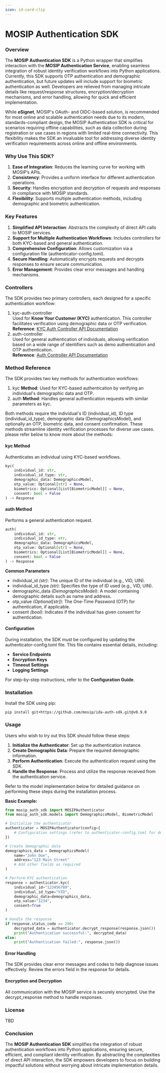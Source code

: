 ```yaml
---
icon: id-card-clip
---
```


# MOSIP Authentication SDK

### **Overview**

The **MOSIP Authentication SDK** is a Python wrapper that simplifies interaction with the **MOSIP Authentication Service**, enabling seamless integration of robust identity verification workflows into Python applications. Currently, this SDK supports OTP authentication and demographic authentication, but future updates will include support for biometric authentication as well. Developers are relieved from managing intricate details like request/response structures, encryption/decryption mechanisms, and error handling, allowing for quick and efficient implementation.

While **eSignet**, MOSIP's OAuth- and OIDC-based solution, is recommended for most online and scalable authentication needs due to its modern, standards-compliant design, the MOSIP Authentication SDK is critical for scenarios requiring offline capabilities, such as data collection during registration or use cases in regions with limited real-time connectivity. This flexibility makes the SDK an invaluable tool for addressing diverse identity verification requirements across online and offline environments.

### **Why Use This SDK?**

1. **Ease of Integration**: Reduces the learning curve for working with MOSIP’s APIs.
2. **Consistency**: Provides a uniform interface for different authentication operations.
3. **Security**: Handles encryption and decryption of requests and responses in compliance with MOSIP standards.
4. **Flexibility**: Supports multiple authentication methods, including demographic and biometric authentication.

### **Key Features**

1. **Simplified API Interaction**: Abstracts the complexity of direct API calls to MOSIP services.
2. **Support for Multiple Authentication Workflows**: Includes controllers for both KYC-based and general authentication.
3. **Comprehensive Configuration**: Allows customization via a configuration file (authenticator-config.toml).
4. **Secure Handling**: Automatically encrypts requests and decrypts responses to ensure secure communication.
5. **Error Management**: Provides clear error messages and handling mechanisms.

### **Controllers**

The SDK provides two primary controllers, each designed for a specific authentication workflow:

1. kyc-auth-controller\
   Used for **Know Your Customer (KYC)** authentication. This controller facilitates verification using demographic data or OTP verification.\
   **Reference**: [KYC Auth Controller API Documentation](https://mosip.github.io/documentation/1.2.0/authentication-service.html#tag/kyc-auth-controller)
2. auth-controller\
   Used for general authentication of individuals, allowing verification based on a wide range of identifiers such as demo authentication and OTP authentication.\
   **Reference**: [Auth Controller API Documentation](https://mosip.github.io/documentation/1.2.0/authentication-service.html#operation/authenticateIndividual)

### **Method Reference**

The SDK provides two key methods for authentication workflows:

1. kyc **Method**: Used for KYC-based authentication by verifying an individual's demographic data and OTP.
2. auth **Method**: Handles general authentication requests with similar parameters as kyc.

Both methods require the individual's ID (individual\_id), ID type (individual\_id\_type), demographic data (DemographicsModel), and optionally an OTP, biometric data, and consent confirmation. These methods streamline identity verification processes for diverse use cases. please refer below to know more about the methods:

#### kyc Method

Authenticates an individual using KYC-based workflows.

```python
kyc(
    individual_id: str,
    individual_id_type: str,
    demographic_data: DemographicsModel,
    otp_value: Optional[str] = None,
    biometrics: Optional[List[BiometricModel]] = None,
    consent: bool = False
) -> Response
```

#### auth Method

Performs a general authentication request.

```python
auth(
    individual_id: str,
    individual_id_type: str,
    demographic_data: DemographicsModel,
    otp_value: Optional[str] = None,
    biometrics: Optional[List[BiometricModel]] = None,
    consent: bool = False
) -> Response
```

**Common Parameters**

* individual\_id _(str)_: The unique ID of the individual (e.g., VID, UIN).
* individual\_id\_type _(str)_: Specifies the type of ID used (e.g., VID, UIN).
* demographic\_data _(DemographicsModel)_: A model containing demographic details such as name and address.
* otp\_value _(Optional\[str])_: The One-Time Password (OTP) for authentication, if applicable.
* consent _(bool)_: Indicates if the individual has given consent for authentication.

#### **Configuration**

During installation, the SDK must be configured by updating the authenticator-config.toml file. This file contains essential details, including:

* **Service Endpoints**
* **Encryption Keys**
* **Timeout Settings**
* **Logging Settings**

For step-by-step instructions, refer to the **Configuration Guide**.

### **Installation**

Install the SDK using pip:

```
pip install git+https://github.com/mosip/ida-auth-sdk.git@v0.9.0
```

### **Usage**

Users who wish to try out this SDK should follow these steps:

1. **Initialize the Authenticator**: Set up the authentication instance.
2. **Create Demographic Data**: Prepare the required demographic information.
3. **Perform Authentication**: Execute the authentication request using the SDK.
4. **Handle the Response**: Process and utilize the response received from the authentication service.

Refer to the model implementation below for detailed guidance on performing these steps during the installation process.

**Basic Example:**

```python
from mosip_auth_sdk import MOSIPAuthenticator
from mosip_auth_sdk.models import DemographicsModel, BiometricModel

# Initialize the authenticator
authenticator = MOSIPAuthenticator(config={
    # Configuration settings (refer to authenticator-config.toml for details)
})

# Create demographic data
demographics_data = DemographicsModel(
    name="John Doe",
    address="123 Main Street"
    # Add other fields as required
)

# Perform KYC authentication
response = authenticator.kyc(
    individual_id="123456789",
    individual_id_type="VID",
    demographic_data=demographics_data,
    otp_value="1234",
    consent=True
)

# Handle the response
if response.status_code == 200:
    decrypted_data = authenticator.decrypt_response(response.json())
    print("Authentication successful:", decrypted_data)
else:
    print("Authentication failed:", response.json())
```

#### **Error Handling**

The SDK provides clear error messages and codes to help diagnose issues effectively. Review the errors field in the response for details.

#### **Encryption and Decryption**

All communication with the MOSIP service is securely encrypted. Use the decrypt\_response method to handle responses.

### **License**

TBD

### **Conclusion**

The **MOSIP Authentication SDK** simplifies the integration of robust authentication workflows into Python applications, ensuring secure, efficient, and compliant identity verification. By abstracting the complexities of direct API interaction, the SDK empowers developers to focus on building impactful solutions without worrying about intricate implementation details.
